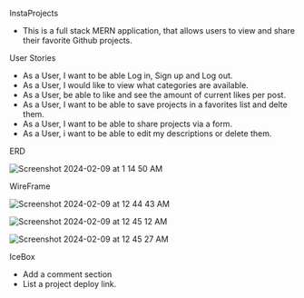 InstaProjects
  - This is a full stack MERN application, that allows users to view and share their favorite Github projects.

User Stories
  - As a User, I want to be able Log in, Sign up and Log out.
  - As a User, I would like to view what categories are available.
  - As a User, be able to like and see the amount of current likes per post.
  - As a User, I want to be able to save projects in a favorites list and delte them.
  - As a User, I want to be able to share projects via a form.
  - As a User, i want to be able to edit my descriptions or delete them.

ERD

![Screenshot 2024-02-09 at 1 14 50 AM](https://github.com/juancruza46/InstaProjects/assets/150645094/b024d1f0-6751-4ad3-965c-dcf675044edc)


WireFrame

![Screenshot 2024-02-09 at 12 44 43 AM](https://github.com/juancruza46/InstaProjects/assets/150645094/061e59c8-ab14-4652-a87a-19233ea73105)

![Screenshot 2024-02-09 at 12 45 12 AM](https://github.com/juancruza46/InstaProjects/assets/150645094/44944109-e854-4019-a951-7242e0fa58ad)

![Screenshot 2024-02-09 at 12 45 27 AM](https://github.com/juancruza46/InstaProjects/assets/150645094/bbf914d9-23fe-4df6-a2f1-9dfbc5079657)

IceBox
  - Add a comment section
  - List a project deploy link.
